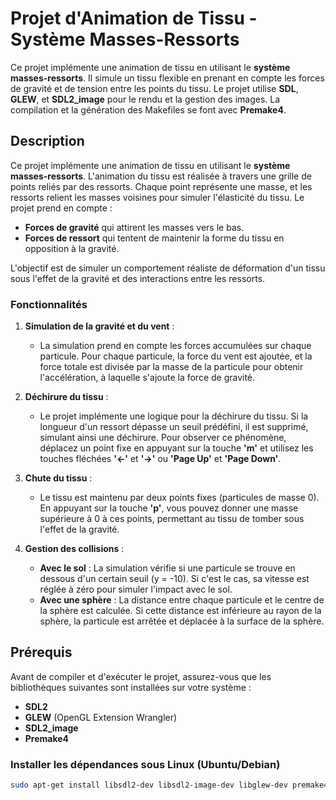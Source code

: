 # Projet d'Animation de Tissu - Système Masses-Ressorts

Ce projet implémente une animation de tissu en utilisant le **système masses-ressorts**. Il simule un tissu flexible en prenant en compte les forces de gravité et de tension entre les points du tissu. Le projet utilise **SDL**, **GLEW**, et **SDL2_image** pour le rendu et la gestion des images. La compilation et la génération des Makefiles se font avec **Premake4**.

## Description

Ce projet implémente une animation de tissu en utilisant le **système masses-ressorts**. L'animation du tissu est réalisée à travers une grille de points reliés par des ressorts. Chaque point représente une masse, et les ressorts relient les masses voisines pour simuler l'élasticité du tissu. Le projet prend en compte :
- **Forces de gravité** qui attirent les masses vers le bas.
- **Forces de ressort** qui tentent de maintenir la forme du tissu en opposition à la gravité.

L'objectif est de simuler un comportement réaliste de déformation d'un tissu sous l'effet de la gravité et des interactions entre les ressorts.

### Fonctionnalités

1. **Simulation de la gravité et du vent** :
   - La simulation prend en compte les forces accumulées sur chaque particule. Pour chaque particule, la force du vent est ajoutée, et la force totale est divisée par la masse de la particule pour obtenir l'accélération, à laquelle s'ajoute la force de gravité.

2. **Déchirure du tissu** :
   - Le projet implémente une logique pour la déchirure du tissu. Si la longueur d'un ressort dépasse un seuil prédéfini, il est supprimé, simulant ainsi une déchirure. Pour observer ce phénomène, déplacez un point fixe en appuyant sur la touche **'m'** et utilisez les touches fléchées **'←'** et **'→'** ou **'Page Up'** et **'Page Down'**.

3. **Chute du tissu** :
   - Le tissu est maintenu par deux points fixes (particules de masse 0). En appuyant sur la touche **'p'**, vous pouvez donner une masse supérieure à 0 à ces points, permettant au tissu de tomber sous l'effet de la gravité.

4. **Gestion des collisions** :
   - **Avec le sol** : La simulation vérifie si une particule se trouve en dessous d'un certain seuil (y = -10). Si c'est le cas, sa vitesse est réglée à zéro pour simuler l'impact avec le sol.
   - **Avec une sphère** : La distance entre chaque particule et le centre de la sphère est calculée. Si cette distance est inférieure au rayon de la sphère, la particule est arrêtée et déplacée à la surface de la sphère.

## Prérequis

Avant de compiler et d'exécuter le projet, assurez-vous que les bibliothèques suivantes sont installées sur votre système :

- **SDL2**
- **GLEW** (OpenGL Extension Wrangler)
- **SDL2_image**
- **Premake4**

### Installer les dépendances sous Linux (Ubuntu/Debian)

```bash
sudo apt-get install libsdl2-dev libsdl2-image-dev libglew-dev premake4
```


